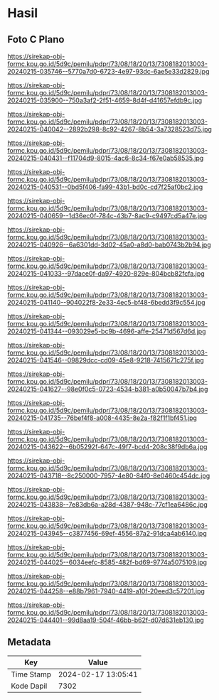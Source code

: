 # Hasil

## Foto C Plano

https://sirekap-obj-formc.kpu.go.id/5d9c/pemilu/pdpr/73/08/18/20/13/7308182013003-20240215-035746--5770a7d0-6723-4e97-93dc-6ae5e33d2829.jpg

https://sirekap-obj-formc.kpu.go.id/5d9c/pemilu/pdpr/73/08/18/20/13/7308182013003-20240215-035900--750a3af2-2f51-4659-8d4f-d41657efdb9c.jpg

https://sirekap-obj-formc.kpu.go.id/5d9c/pemilu/pdpr/73/08/18/20/13/7308182013003-20240215-040042--2892b298-8c92-4267-8b54-3a7328523d75.jpg

https://sirekap-obj-formc.kpu.go.id/5d9c/pemilu/pdpr/73/08/18/20/13/7308182013003-20240215-040431--f11704d9-8015-4ac6-8c34-f67e0ab58535.jpg

https://sirekap-obj-formc.kpu.go.id/5d9c/pemilu/pdpr/73/08/18/20/13/7308182013003-20240215-040531--0bd5f406-fa99-43b1-bd0c-cd7f25af0bc2.jpg

https://sirekap-obj-formc.kpu.go.id/5d9c/pemilu/pdpr/73/08/18/20/13/7308182013003-20240215-040659--1d36ec0f-784c-43b7-8ac9-c9497cd5a47e.jpg

https://sirekap-obj-formc.kpu.go.id/5d9c/pemilu/pdpr/73/08/18/20/13/7308182013003-20240215-040926--6a6301dd-3d02-45a0-a8d0-bab0743b2b94.jpg

https://sirekap-obj-formc.kpu.go.id/5d9c/pemilu/pdpr/73/08/18/20/13/7308182013003-20240215-041033--97dace0f-da97-4920-829e-804bcb82fcfa.jpg

https://sirekap-obj-formc.kpu.go.id/5d9c/pemilu/pdpr/73/08/18/20/13/7308182013003-20240215-041140--904022f8-2e33-4ec5-bf48-6bedd3f9c554.jpg

https://sirekap-obj-formc.kpu.go.id/5d9c/pemilu/pdpr/73/08/18/20/13/7308182013003-20240215-041344--093029e5-bc9b-4696-affe-25471d567d6d.jpg

https://sirekap-obj-formc.kpu.go.id/5d9c/pemilu/pdpr/73/08/18/20/13/7308182013003-20240215-041546--09829dcc-cd09-45e8-9218-7415671c275f.jpg

https://sirekap-obj-formc.kpu.go.id/5d9c/pemilu/pdpr/73/08/18/20/13/7308182013003-20240215-041627--98e0f0c5-0723-4534-b381-a0b50047b7b4.jpg

https://sirekap-obj-formc.kpu.go.id/5d9c/pemilu/pdpr/73/08/18/20/13/7308182013003-20240215-041735--76bef4f8-a008-4435-8e2a-f82f1f1bf451.jpg

https://sirekap-obj-formc.kpu.go.id/5d9c/pemilu/pdpr/73/08/18/20/13/7308182013003-20240215-043622--6b05292f-647c-49f7-bcd4-208c38f9db6a.jpg

https://sirekap-obj-formc.kpu.go.id/5d9c/pemilu/pdpr/73/08/18/20/13/7308182013003-20240215-043718--8c250000-7957-4e80-84f0-8e0460c454dc.jpg

https://sirekap-obj-formc.kpu.go.id/5d9c/pemilu/pdpr/73/08/18/20/13/7308182013003-20240215-043838--7e83db6a-a28d-4387-948c-77cf1ea6486c.jpg

https://sirekap-obj-formc.kpu.go.id/5d9c/pemilu/pdpr/73/08/18/20/13/7308182013003-20240215-043945--c3877456-69ef-4556-87a2-91dca4ab6140.jpg

https://sirekap-obj-formc.kpu.go.id/5d9c/pemilu/pdpr/73/08/18/20/13/7308182013003-20240215-044025--6034eefc-8585-482f-bd69-9774a5075109.jpg

https://sirekap-obj-formc.kpu.go.id/5d9c/pemilu/pdpr/73/08/18/20/13/7308182013003-20240215-044258--e88b7961-7940-4419-a10f-20eed3c57201.jpg

https://sirekap-obj-formc.kpu.go.id/5d9c/pemilu/pdpr/73/08/18/20/13/7308182013003-20240215-044401--99d8aa19-504f-46bb-b62f-d07d631eb130.jpg


## Metadata

| Key        | Value               |
| ---------- | ------------------- |
| Time Stamp | 2024-02-17 13:05:41 |
| Kode Dapil | 7302                |



